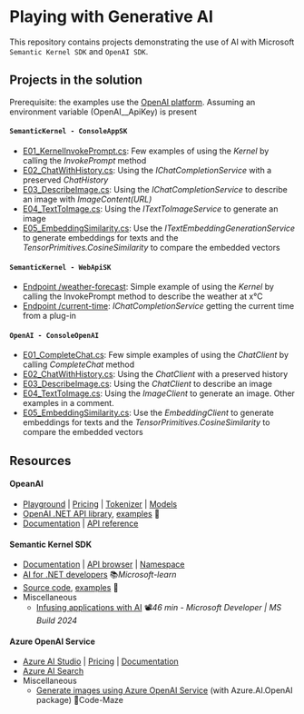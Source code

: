 # Playing with Generative AI
This repository contains projects demonstrating the use of AI with Microsoft `Semantic Kernel SDK` and `OpenAI SDK`.

## Projects in the solution

Prerequisite: the examples use the [OpenAI platform](https://platform.openai.com/api-keys). Assuming an environment variable (OpenAI__ApiKey) is present

#### `SemanticKernel - ConsoleAppSK`

- [E01_KernelInvokePrompt.cs](ConsoleAppSK/Examples/E01_KernelInvokePrompt.cs): Few examples of using the *Kernel* by calling the *InvokePrompt* method
- [E02_ChatWithHistory.cs](ConsoleAppSK/Examples/E02_ChatWithHistory.cs): Using the *IChatCompletionService* with a preserved *ChatHistory*
- [E03_DescribeImage.cs](ConsoleAppSK/Examples/E03_DescribeImage.cs): Using the *IChatCompletionService* to describe an image with *ImageContent(URL)*
- [E04_TextToImage.cs](ConsoleAppSK/Examples/E04_TextToImage.cs): Using the *ITextToImageService* to generate an image
- [E05_EmbeddingSimilarity.cs](ConsoleAppSK/Examples/E05_EmbeddingSimilarity.cs): Use the *ITextEmbeddingGenerationService* to generate embeddings for texts and the *TensorPrimitives.CosineSimilarity* to compare the embedded vectors

#### `SemanticKernel - WebApiSK`

- [Endpoint /weather-forecast](WebApiSK/Endpoints/WeatherForecastEndpoints.cs): Simple example of using the *Kernel* by calling the InvokePrompt method to describe the weather at x°C
- [Endpoint /current-time](WebApiSK/Endpoints/CurrentTimeEndpoints.cs): *IChatCompletionService* getting the current time from a plug-in

#### `OpenAI - ConsoleOpenAI`

- [E01_CompleteChat.cs](ConsoleOpenAI/Examples/E01_CompleteChat.cs): Few simple examples of using the *ChatClient* by calling *CompleteChat* method
- [E02_ChatWithHistory.cs](ConsoleOpenAI/Examples/E02_ChatWithHistory.cs): Using the *ChatClient* with a preserved history
- [E03_DescribeImage.cs](ConsoleOpenAI/Examples/E03_DescribeImage.cs): Using the *ChatClient* to describe an image
- [E04_TextToImage.cs](ConsoleOpenAI/Examples/E04_TextToImage.cs): Using the *ImageClient* to generate an image. Other examples in a comment.
- [E05_EmbeddingSimilarity.cs](ConsoleOpenAI/Examples/E05_EmbeddingSimilarity.cs): Use the *EmbeddingClient* to generate embeddings for texts and the *TensorPrimitives.CosineSimilarity* to compare the embedded vectors

## Resources

#### OpeanAI

- [Playground](https://platform.openai.com/playground) | [Pricing](https://openai.com/api/pricing) | [Tokenizer](https://platform.openai.com/tokenizer) | [Models](https://platform.openai.com/docs/models/overview)
- [OpenAI .NET API library](https://github.com/openai/openai-dotnet), [examples](https://github.com/openai/openai-dotnet/tree/main/examples) 👤
- [Documentation](https://platform.openai.com/docs/overview) | [API reference](https://platform.openai.com/docs/api-reference/introduction)

#### Semantic Kernel SDK

- [Documentation](https://learn.microsoft.com/en-us/semantic-kernel/overview) | [API browser](https://learn.microsoft.com/en-us/dotnet/api/?view=semantic-kernel-dotnet) | [Namespace](https://learn.microsoft.com/en-us/dotnet/api/microsoft.semantickernel)
- [AI for .NET developers](https://learn.microsoft.com/en-us/dotnet/ai) 📚*Microsoft-learn*
- [Source code](https://github.com/microsoft/semantic-kernel), [examples](https://github.com/microsoft/semantic-kernel/tree/main/dotnet) 👤
- Miscellaneous
  - [Infusing applications with AI](https://youtu.be/jrNfKeGSuCg) 📽️*46 min - Microsoft Developer | MS Build 2024*

#### Azure OpenAI Service

- [Azure AI Studio](https://ai.azure.com) | [Pricing](https://azure.microsoft.com/en-us/pricing/details/cognitive-services/openai-service) | [Documentation](https://learn.microsoft.com/en-us/azure/ai-services/openai/overview)
- [Azure AI Search](https://learn.microsoft.com/en-us/azure/search/search-what-is-azure-search)
- Miscellaneous
  - [Generate images using Azure OpenAI Service](https://code-maze.com/aspnetcore-generate-images-using-openai) (with Azure.AI.OpenAI package) 📓Code-Maze

